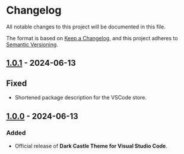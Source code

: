 # Changelog

All notable changes to this project will be documented in this file.

The format is based on [Keep a Changelog](https://keepachangelog.com/en/1.1.0/),
and this project adheres to [Semantic Versioning](https://semver.org/spec/v2.0.0.html).

## [1.0.1] - 2024-06-13

## Fixed

- Shortened package description for the VSCode store.

## [1.0.0] - 2024-06-13

### Added

- Official release of **Dark Castle Theme for Visual Studio Code**.

[1.0.1]: https://github.com/scottgriv/Dark-Castle-VSCode/compare/v1.0.0...v1.0.1
[1.0.0]: https://github.com/scottgriv/Dark-Castle-VSCode/releases/tag/v1.0.0
